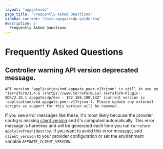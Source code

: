 ```yaml
---
layout: "appgatesdp"
page_title: "Frequently Asked Questions"
sidebar_current: "docs-appgatesdp-guide-faq"
description: |-
  Frequently Asked Questions
---
```


# Frequently Asked Questions


## Controller warning API version deprecated message.


```
API version 'application/vnd.appgate.peer-v13+json' is still in use by "Terraform/1.4.6 (+https://www.terraform.io) Terraform-Plugin-SDK/2.10.1 appgatesdp/dev - 192.168.100.142" (current version is 'application/vnd.appgate.peer-v17+json'). Please update any external scripts as support for this version will be removed.
```

If you see error messages like these, it's most likely because the provider config is missing [client version](https://registry.terraform.io/providers/appgate/appgatesdp/latest/docs#client_version) and it's computed automatically. This error message is harmless and will be generated each time you run `terraform apply|refresh|destroy`. If you want to avoid this error message, add `client_version` to your provider configuration or set the environment variable `APPGATE_CLIENT_VERSION`.


